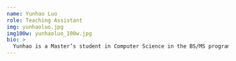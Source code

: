 ```yaml
---
name: Yunhao Luo
role: Teaching Assistant
img: yunhaoluo.jpg
img100w: yunhaoluo_100w.jpg
bio: >
  Yunhao is a Master’s student in Computer Science in the BS/MS program. He has experience in mobile and web app development, specifically with React, React Native, Firebase, HTML/JS/CSS, SQL, and Unity. He strives to conduct meaningful research in areas such as Human-Computer Interaction (HCI), Extended Reality (XR), and Human-AI Interaction. Outside of academics, he enjoys hiking, basketball, and running.
---
```

